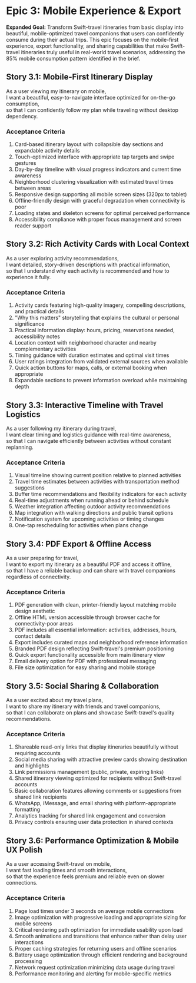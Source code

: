 # Epic 3: Mobile Experience & Export

**Expanded Goal:** Transform Swift-travel itineraries from basic display into beautiful, mobile-optimized travel companions that users can confidently consume during their actual trips. This epic focuses on the mobile-first experience, export functionality, and sharing capabilities that make Swift-travel itineraries truly useful in real-world travel scenarios, addressing the 85% mobile consumption pattern identified in the brief.

## Story 3.1: Mobile-First Itinerary Display

As a user viewing my itinerary on mobile,  
I want a beautiful, easy-to-navigate interface optimized for on-the-go consumption,  
so that I can confidently follow my plan while traveling without desktop dependency.

### Acceptance Criteria
1. Card-based itinerary layout with collapsible day sections and expandable activity details
2. Touch-optimized interface with appropriate tap targets and swipe gestures
3. Day-by-day timeline with visual progress indicators and current time awareness
4. Neighborhood clustering visualization with estimated travel times between areas
5. Responsive design supporting all mobile screen sizes (320px to tablet)
6. Offline-friendly design with graceful degradation when connectivity is poor
7. Loading states and skeleton screens for optimal perceived performance
8. Accessibility compliance with proper focus management and screen reader support

## Story 3.2: Rich Activity Cards with Local Context

As a user exploring activity recommendations,  
I want detailed, story-driven descriptions with practical information,  
so that I understand why each activity is recommended and how to experience it fully.

### Acceptance Criteria
1. Activity cards featuring high-quality imagery, compelling descriptions, and practical details
2. "Why this matters" storytelling that explains the cultural or personal significance
3. Practical information display: hours, pricing, reservations needed, accessibility notes
4. Location context with neighborhood character and nearby complementary activities
5. Timing guidance with duration estimates and optimal visit times
6. User ratings integration from validated external sources when available
7. Quick action buttons for maps, calls, or external booking when appropriate
8. Expandable sections to prevent information overload while maintaining depth

## Story 3.3: Interactive Timeline with Travel Logistics

As a user following my itinerary during travel,  
I want clear timing and logistics guidance with real-time awareness,  
so that I can navigate efficiently between activities without constant replanning.

### Acceptance Criteria
1. Visual timeline showing current position relative to planned activities
2. Travel time estimates between activities with transportation method suggestions
3. Buffer time recommendations and flexibility indicators for each activity
4. Real-time adjustments when running ahead or behind schedule
5. Weather integration affecting outdoor activity recommendations
6. Map integration with walking directions and public transit options
7. Notification system for upcoming activities or timing changes
8. One-tap rescheduling for activities when plans change

## Story 3.4: PDF Export & Offline Access

As a user preparing for travel,  
I want to export my itinerary as a beautiful PDF and access it offline,  
so that I have a reliable backup and can share with travel companions regardless of connectivity.

### Acceptance Criteria
1. PDF generation with clean, printer-friendly layout matching mobile design aesthetic
2. Offline HTML version accessible through browser cache for connectivity-poor areas
3. PDF includes all essential information: activities, addresses, hours, contact details
4. Export includes curated maps and neighborhood reference information
5. Branded PDF design reflecting Swift-travel's premium positioning
6. Quick export functionality accessible from main itinerary view
7. Email delivery option for PDF with professional messaging
8. File size optimization for easy sharing and mobile storage

## Story 3.5: Social Sharing & Collaboration

As a user excited about my travel plans,  
I want to share my itinerary with friends and travel companions,  
so that I can collaborate on plans and showcase Swift-travel's quality recommendations.

### Acceptance Criteria
1. Shareable read-only links that display itineraries beautifully without requiring accounts
2. Social media sharing with attractive preview cards showing destination and highlights
3. Link permissions management (public, private, expiring links)
4. Shared itinerary viewing optimized for recipients without Swift-travel accounts
5. Basic collaboration features allowing comments or suggestions from shared link recipients
6. WhatsApp, iMessage, and email sharing with platform-appropriate formatting
7. Analytics tracking for shared link engagement and conversion
8. Privacy controls ensuring user data protection in shared contexts

## Story 3.6: Performance Optimization & Mobile UX Polish

As a user accessing Swift-travel on mobile,  
I want fast loading times and smooth interactions,  
so that the experience feels premium and reliable even on slower connections.

### Acceptance Criteria
1. Page load times under 3 seconds on average mobile connections
2. Image optimization with progressive loading and appropriate sizing for mobile screens
3. Critical rendering path optimization for immediate usability upon load
4. Smooth animations and transitions that enhance rather than delay user interactions
5. Proper caching strategies for returning users and offline scenarios
6. Battery usage optimization through efficient rendering and background processing
7. Network request optimization minimizing data usage during travel
8. Performance monitoring and alerting for mobile-specific metrics
